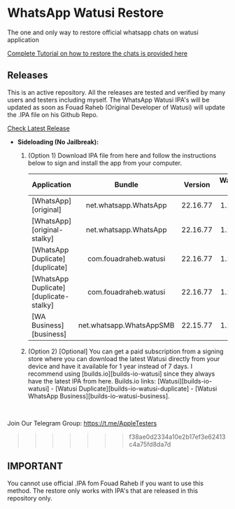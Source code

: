 # WhatsApp Watusi Restore

The one and only way to restore official whatsapp chats on watusi application

[Complete Tutorial on how to restore the chats is provided here](https://bit.ly/Watusi-Manpreet)


## Releases

This is an active repository. All the releases are tested and verified by many users and testers including myself. 
The WhatsApp Watusi IPA's will be updated as soon as Fouad Raheb (Original Developer of Watusi) will update the .IPA file on his Github Repo. 

[Check Latest Release](https://github.com/iammanpreetsingh/WhatsApp-Watusi-Restore/releases/latest)

* **Sideloading (No Jailbreak):** 

    1. (Option 1) Download IPA file from here and follow the instructions below to sign and install the app from your computer.

        | Application | Bundle | Version | Watusi 3 | Stalky |
        | ------------------ |:---------:|:------:|:------:|:------:|
        | [WhatsApp][original] | net.whatsapp.WhatsApp | 22.16.77 | 1.1.32 | - |
        | [WhatsApp][original-stalky] | net.whatsapp.WhatsApp | 22.16.77 | 1.1.32 | 4.1.14 |
        | [WhatsApp Duplicate][duplicate] | com.fouadraheb.watusi | 22.16.77 | 1.1.32 | - |
        | [WhatsApp Duplicate][duplicate-stalky] | com.fouadraheb.watusi | 22.16.77 | 1.1.32 | 4.1.14 |
        | [WA Business][business] | net.whatsapp.WhatsAppSMB | 22.15.77 | 1.1.32 | - |
        
    2. (Option 2) [Optional] You can get a paid subscription from a signing store where you can download the latest Watusi directly from your device and have it available for 1 year instead of 7 days. I recommend using [builds.io][builds-io-watusi] since they always have the latest IPA from here. Builds.io links: [Watusi][builds-io-watusi] - [Watusi Duplicate][builds-io-watusi-duplicate] - [Watusi WhatsApp Business][builds-io-watusi-business].

&nbsp;

Join Our Telegram Group: https://t.me/AppleTesters
>>>>>>> f38ae0d2334a10e2b17ef3e62413c4a75fd8da7d


## IMPORTANT

You cannot use official .IPA fom Fouad Raheb if you want to use this method. The restore only works with IPA's that are released in this repository only. 
